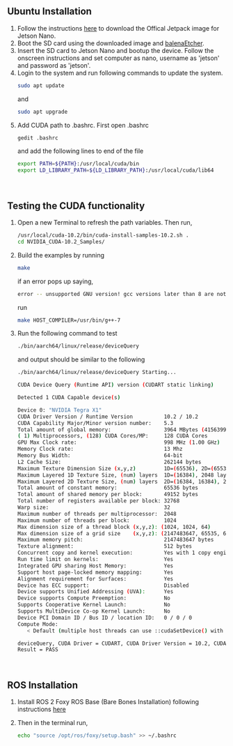 ## Ubuntu Installation

1. Follow the instructions [here](https://developer.nvidia.com/embedded/learn/get-started-jetson-nano-devkit#write) to download the Offical Jetpack image for Jetson Nano.
2. Boot the SD card using the downloaded image and [balenaEtcher](https://etcher.balena.io/).
3. Insert the SD card to Jetson Nano and bootup the device. Follow the onscreen instructions and set computer as nano, username as 'jetson' and password as 'jetson'.
4. Login to the system and run following commands to update the system.
   ```bash
   sudo apt update
   ```
   and
   ```bash
   sudo apt upgrade
   ```
5. Add CUDA path to .bashrc. First open .bashrc 
   ```bash
   gedit .bashrc
   ```
   and add the following lines to end of the file
   ```bash
   export PATH=${PATH}:/usr/local/cuda/bin
   export LD_LIBRARY_PATH=${LD_LIBRARY_PATH}:/usr/local/cuda/lib64
   ```


<br>

## Testing the CUDA functionality

1. Open a new Terminal to refresh the path variables. Then run,

   ```bash
   /usr/local/cuda-10.2/bin/cuda-install-samples-10.2.sh .
   cd NVIDIA_CUDA-10.2_Samples/
   ```

2. Build the examples by running
   ```bash
   make
   ```

   if an error pops up saying,

   ```bash
   error -- unsupported GNU version! gcc versions later than 8 are not supported!
   ```
   run

   ```bash
   make HOST_COMPILER=/usr/bin/g++-7
   ```
3. Run the following command to test
   ```bash
   ./bin/aarch64/linux/release/deviceQuery
   ```
   and output should be similar to the following
   ```bash
   ./bin/aarch64/linux/release/deviceQuery Starting...

   CUDA Device Query (Runtime API) version (CUDART static linking)

   Detected 1 CUDA Capable device(s)

   Device 0: "NVIDIA Tegra X1"
   CUDA Driver Version / Runtime Version          10.2 / 10.2
   CUDA Capability Major/Minor version number:    5.3
   Total amount of global memory:                 3964 MBytes (4156399616 bytes)
   ( 1) Multiprocessors, (128) CUDA Cores/MP:     128 CUDA Cores
   GPU Max Clock rate:                            998 MHz (1.00 GHz)
   Memory Clock rate:                             13 Mhz
   Memory Bus Width:                              64-bit
   L2 Cache Size:                                 262144 bytes
   Maximum Texture Dimension Size (x,y,z)         1D=(65536), 2D=(65536, 65536), 3D=(4096, 4096, 4096)
   Maximum Layered 1D Texture Size, (num) layers  1D=(16384), 2048 layers
   Maximum Layered 2D Texture Size, (num) layers  2D=(16384, 16384), 2048 layers
   Total amount of constant memory:               65536 bytes
   Total amount of shared memory per block:       49152 bytes
   Total number of registers available per block: 32768
   Warp size:                                     32
   Maximum number of threads per multiprocessor:  2048
   Maximum number of threads per block:           1024
   Max dimension size of a thread block (x,y,z): (1024, 1024, 64)
   Max dimension size of a grid size    (x,y,z): (2147483647, 65535, 65535)
   Maximum memory pitch:                          2147483647 bytes
   Texture alignment:                             512 bytes
   Concurrent copy and kernel execution:          Yes with 1 copy engine(s)
   Run time limit on kernels:                     Yes
   Integrated GPU sharing Host Memory:            Yes
   Support host page-locked memory mapping:       Yes
   Alignment requirement for Surfaces:            Yes
   Device has ECC support:                        Disabled
   Device supports Unified Addressing (UVA):      Yes
   Device supports Compute Preemption:            No
   Supports Cooperative Kernel Launch:            No
   Supports MultiDevice Co-op Kernel Launch:      No
   Device PCI Domain ID / Bus ID / location ID:   0 / 0 / 0
   Compute Mode:
      < Default (multiple host threads can use ::cudaSetDevice() with device simultaneously) >

   deviceQuery, CUDA Driver = CUDART, CUDA Driver Version = 10.2, CUDA Runtime Version = 10.2, NumDevs = 1
   Result = PASS
   ```
   
<br>

## ROS Installation

1. Install ROS 2 Foxy ROS Base (Bare Bones Installation) following instructions [here](https://docs.ros.org/en/foxy/Installation/Ubuntu-Install-Debians.html)

2. Then in the terminal run,

   ```bash
   echo "source /opt/ros/foxy/setup.bash" >> ~/.bashrc
   ```